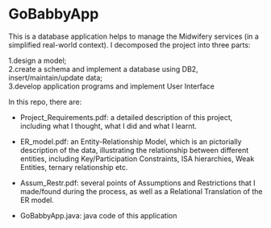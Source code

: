 # GoBabbyApp
This is a database application helps to manage the Midwifery services (in a simplified real-world context). I decomposed the project into three parts: 

1.design a model;  
2.create a schema and implement a database using DB2, insert/maintain/update data;  
3.develop application programs and implement User Interface


In this repo, there are:

- Project_Requirements.pdf: a detailed description of this project, including what I thought, what I did and what I learnt.

- ER_model.pdf: an Entity-Relationship Model, which is an pictorially description of the data, illustrating the relationship between different entities, including Key/Participation Constraints, ISA hierarchies, Weak Entities, ternary relationship etc.

- Assum_Restr.pdf: several points of Assumptions and Restrictions that I made/found during the process, as well as a Relational Translation of the ER model.

- GoBabbyApp.java: java code of this application



